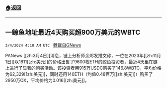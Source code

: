 ###  [:house:返回](README.md)
---


## 一鲸鱼地址最近4天购买超900万美元的WBTC
`3/4/2024 4:10 AM UTC ` [轉載自GNews](https://gnews.org/articles/2362253)

PANews [[zh:3月4日]]消息，链上分析师余烬发推文称，一位在2023年[[zh:11月1日]]以1811[[zh:美元]]的价格出售了9600枚ETH的鲸鱼投资者，最近4天里在链上进行了显著的购买活动。该投资者用915万USDC购买了146.8WBTC，平均价格为62,329[[zh:美元]]，同时还用140ETH（约值0.48百万[[zh:美元]]）购买了2950万OX，平均价格为0.016[[zh:美元]]。
